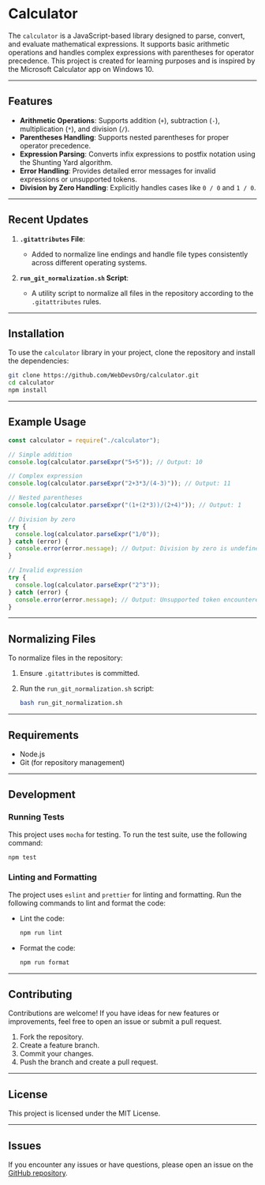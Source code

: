 # Calculator

The `calculator` is a JavaScript-based library designed to parse, convert, and evaluate mathematical expressions. It supports basic arithmetic operations and handles complex expressions with parentheses for operator precedence. This project is created for learning purposes and is inspired by the Microsoft Calculator app on Windows 10.

---

## Features

- **Arithmetic Operations**: Supports addition (`+`), subtraction (`-`), multiplication (`*`), and division (`/`).
- **Parentheses Handling**: Supports nested parentheses for proper operator precedence.
- **Expression Parsing**: Converts infix expressions to postfix notation using the Shunting Yard algorithm.
- **Error Handling**: Provides detailed error messages for invalid expressions or unsupported tokens.
- **Division by Zero Handling**: Explicitly handles cases like `0 / 0` and `1 / 0`.

---

## Recent Updates

1. **`.gitattributes` File**:
   - Added to normalize line endings and handle file types consistently across different operating systems.

2. **`run_git_normalization.sh` Script**:
   - A utility script to normalize all files in the repository according to the `.gitattributes` rules.

---

## Installation

To use the `calculator` library in your project, clone the repository and install the dependencies:

```bash
git clone https://github.com/WebDevsOrg/calculator.git
cd calculator
npm install
```

---

## Example Usage

```javascript
const calculator = require("./calculator");

// Simple addition
console.log(calculator.parseExpr("5+5")); // Output: 10

// Complex expression
console.log(calculator.parseExpr("2+3*3/(4-3)")); // Output: 11

// Nested parentheses
console.log(calculator.parseExpr("(1+(2*3))/(2+4)")); // Output: 1

// Division by zero
try {
  console.log(calculator.parseExpr("1/0"));
} catch (error) {
  console.error(error.message); // Output: Division by zero is undefined (0 / 0).
}

// Invalid expression
try {
  console.log(calculator.parseExpr("2^3"));
} catch (error) {
  console.error(error.message); // Output: Unsupported token encountered: '^'
}
```

---

## Normalizing Files

To normalize files in the repository:

1. Ensure `.gitattributes` is committed.
2. Run the `run_git_normalization.sh` script:

   ```bash
   bash run_git_normalization.sh
   ```

---

## Requirements

- Node.js
- Git (for repository management)

---

## Development

### Running Tests

This project uses `mocha` for testing. To run the test suite, use the following command:

```bash
npm test
```

### Linting and Formatting

The project uses `eslint` and `prettier` for linting and formatting. Run the following commands to lint and format the code:

- Lint the code:

  ```bash
  npm run lint
  ```

- Format the code:

  ```bash
  npm run format
  ```

---

## Contributing

Contributions are welcome! If you have ideas for new features or improvements, feel free to open an issue or submit a pull request.

1. Fork the repository.
2. Create a feature branch.
3. Commit your changes.
4. Push the branch and create a pull request.

---

## License

This project is licensed under the MIT License.

---

## Issues

If you encounter any issues or have questions, please open an issue on the [GitHub repository](https://github.com/WebDevsOrg/calculator/issues).
